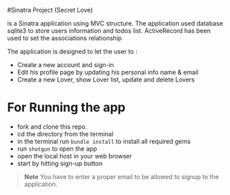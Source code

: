 #Sinatra Project (Secret Love)

is a Sinatra application using MVC structure. The application used database sqlite3 to store users information and todos list.
ActiveRecord has been used to set the associations relationship

The application is designed to let the user to :
- Create a new account and sign-in
- Edit his profile page by updating his personal info name & email
- Create a new Lover, show Lover list, update and delete Lovers

# For Running the app
 - fork and clone this repo.
 - cd the directory from the terminal
 - in the terminal run ```bundle install``` to install all required gems
 - run ```shotgun``` to open the app
 - open the local host in your web browser
 - start by hitting sign-up button

>**Note** 
You have to enter a proper email to be allowed to signup to the application.
